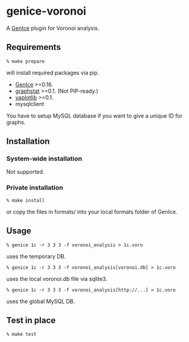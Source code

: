 # genice-voronoi

A [GenIce](https://github.com/vitroid/GenIce) plugin for Voronoi analysis.

## Requirements

    % make prepare
will install required packages via pip.

* [GenIce](https://github.com/vitroid/GenIce) >=0.16.
* [graphstat](https://github.com/vitroid/graphstat) >=0.1. (Not PIP-ready.)
* [yaplotlib](https://github.com/vitroid/yaplotlib) >=0.1.
* mysqlclient



You have to setup MySQL database if you want to give a unique ID for graphs.

## Installation

### System-wide installation

Not supported.



### Private installation

    % make install
or copy the files in formats/ into your local formats folder of GenIce.

## Usage

	% genice 1c -r 3 3 3 -f voronoi_analysis > 1c.voro
uses the temporary DB.

	% genice 1c -r 3 3 3 -f voronoi_analysis[voronoi.db] > 1c.voro
uses the local voronoi.db file via sqlite3.

	% genice 1c -r 3 3 3 -f voronoi_analysis[http://...] > 1c.voro
uses the global MySQL DB.

## Test in place

    % make test
